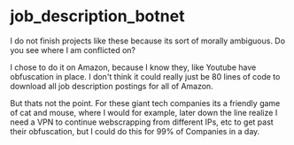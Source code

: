 # job_description_botnet
I do not finish projects like these because its sort of morally ambiguous. Do you see where I am conflicted on?

I chose to do it on Amazon, because I know they, like Youtube have obfuscation in place. I don't think it could really just be 80 lines of code to download all job description postings for all of Amazon.

But thats not the point. For these giant tech companies its a friendly game of cat and mouse, where I would for example, later down the line realize I need a VPN to continue webscrapping from different IPs, etc to get past their obfuscation, but I could do this for 99% of Companies in a day.

